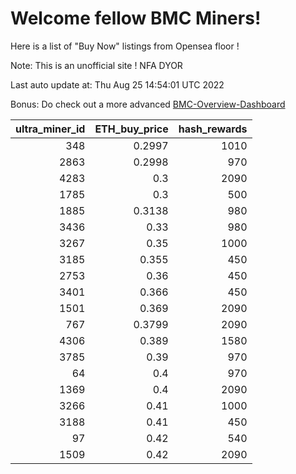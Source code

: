 # Welcome fellow BMC Miners!
Here is a list of "Buy Now" listings from Opensea floor !

Note: This is an unofficial site ! NFA DYOR

Last auto update at: Thu Aug 25 14:54:01 UTC 2022

Bonus: Do check out a more advanced [BMC-Overview-Dashboard](https://dune.com/defifunk/BMC-Overview-Dashboard)


|   ultra_miner_id |   ETH_buy_price |   hash_rewards |
|-----------------:|----------------:|---------------:|
|              348 |          0.2997 |           1010 |
|             2863 |          0.2998 |            970 |
|             4283 |          0.3    |           2090 |
|             1785 |          0.3    |            500 |
|             1885 |          0.3138 |            980 |
|             3436 |          0.33   |            980 |
|             3267 |          0.35   |           1000 |
|             3185 |          0.355  |            450 |
|             2753 |          0.36   |            450 |
|             3401 |          0.366  |            450 |
|             1501 |          0.369  |           2090 |
|              767 |          0.3799 |           2090 |
|             4306 |          0.389  |           1580 |
|             3785 |          0.39   |            970 |
|               64 |          0.4    |            970 |
|             1369 |          0.4    |           2090 |
|             3266 |          0.41   |           1000 |
|             3188 |          0.41   |            450 |
|               97 |          0.42   |            540 |
|             1509 |          0.42   |           2090 |